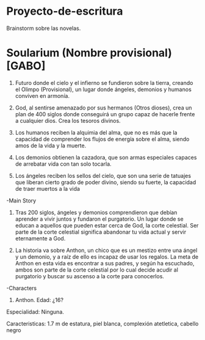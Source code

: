 # Proyecto-de-escritura
Brainstorm sobre las novelas.

# Soularium (Nombre provisional) [GABO]

1. Futuro donde el cielo y el infierno se fundieron sobre la tierra, creando el Olimpo (Provisional), un lugar donde ángeles, demonios y humanos conviven en armonía. 

2. God, al sentirse amenazado por sus hermanos (Otros dioses), crea un plan de 400 siglos donde conseguirá un grupo capaz de hacerle frente a cualquier dios. Crea los tesoros divinos.

3. Los humanos reciben la alquimia del alma, que no es más que la capacidad de comprender los flujos de energía sobre el alma, siendo amos de la vida y la muerte.

4. Los demonios obtienen la cazadora, que son armas especiales capaces de arrebatar vida con tan solo tocarla.

5. Los ángeles reciben los sellos del cielo, que son una serie de tatuajes que liberan cierto grado de poder divino, siendo su fuerte, la capacidad de traer muertos a la vida

-Main Story
 1. Tras 200 siglos, ángeles y demonios comprendieron que debían aprender a vivir juntos y fundaron el purgatorio. Un lugar donde se educan a aquellos que pueden estar cerca de God, la corte celestial. Ser parte de la corte celestial significa abandonar tu vida actual y servir eternamente a God.

 2. La historia va sobre Anthon, un chico que es un mestizo entre una ángel y un demonio, y a raíz de ello es incapaz de usar los regalos. La meta de Anthon en esta vida es encontrar a sus padres, y según ha escuchado, ambos son parte de la corte celestial por lo cual decide acudir al purgatorio y buscar su ascenso a la corte para conocerlos.

-Characters
1. Anthon. 
Edad: ¿16?

Especialidad: Ninguna.

Caracteristicas: 1.7 m de estatura, piel blanca, complexión atetletica, cabello negro
